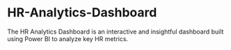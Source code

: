 # HR-Analytics-Dashboard
The HR Analytics Dashboard is an interactive and insightful dashboard built using Power BI to analyze key HR metrics.

